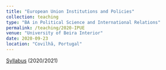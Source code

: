 ```yaml
---
title: "European Union Institutions and Policies"
collection: teaching
type: "BA in Political Science and International Relations"
permalink: /teaching/2020-IPUE
venue: "University of Beira Interior"
date: 2020-09-23
location: "Covilhã, Portugal"
---
```



[Syllabus](https://www.dropbox.com/s/ozncj6a9ifbtsks/FUC%20IPUE%202020-2021.pdf?dl=0) (2020/2021)
